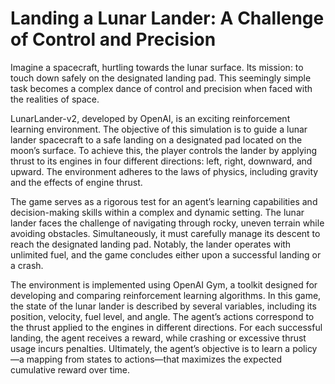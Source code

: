 # Landing a Lunar Lander: A Challenge of Control and Precision

Imagine a spacecraft, hurtling towards the lunar surface. Its mission: to touch down safely on the designated landing pad. This seemingly simple task becomes a complex dance of
control and precision when faced with the realities of space.

LunarLander-v2, developed by OpenAI, is an exciting reinforcement learning environment. The objective of this simulation is to guide a lunar lander spacecraft to a safe landing on a designated pad located on the moon’s surface. To achieve this, the player controls the lander by applying thrust to its engines in four different directions:
left, right, downward, and upward. The environment adheres to the laws of physics, including gravity and the effects of engine thrust.

The game serves as a rigorous test for an agent’s learning capabilities and decision-making skills within a complex and dynamic setting. The lunar lander faces the challenge of navigating through rocky, uneven terrain while avoiding obstacles. Simultaneously, it must carefully manage its descent to reach the designated landing pad. Notably, the lander operates with unlimited fuel, and the game concludes either upon a successful landing or a crash.

The environment is implemented using OpenAI Gym, a toolkit designed for developing and comparing reinforcement learning algorithms. In this game, the state of the lunar lander is described by several variables, including its position, velocity, fuel level, and angle. The agent’s actions correspond to the thrust applied to the engines in different
directions. For each successful landing, the agent receives a reward, while crashing or excessive thrust usage incurs penalties. Ultimately, the agent’s objective is to learn a policy—a mapping from states to actions—that maximizes the expected cumulative reward over time.
